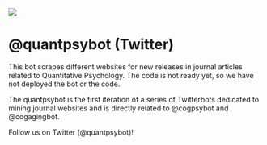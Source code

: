 ![](https://github.com/tmc2737/quantpsybot/blob/master/quantpsy.png)

# @quantpsybot (Twitter)

This bot scrapes different websites for new releases in journal articles related to Quantitative Psychology. The code is not ready yet, so we have not deployed the bot or the code.

The quantpsybot is the first iteration of a series of Twitterbots dedicated to mining journal websites and is directly related to @cogpsybot and @cogagingbot.

Follow us on Twitter (@quantpsybot)!
